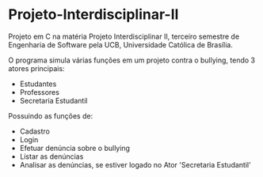 # Projeto-Interdisciplinar-II
Projeto em C na matéria Projeto Interdisciplinar II, terceiro semestre de Engenharia de Software pela UCB, Universidade Católica de Brasília.

O programa simula várias funções em um projeto contra o bullying, tendo 3 atores principais:
 - Estudantes
 - Professores
 - Secretaria Estudantil

Possuindo as funções de:
 - Cadastro
 - Login
 - Efetuar denúncia sobre o bullying
 - Listar as denúncias
 - Analisar as denúncias, se estiver logado no Ator 'Secretaria Estudantil'
